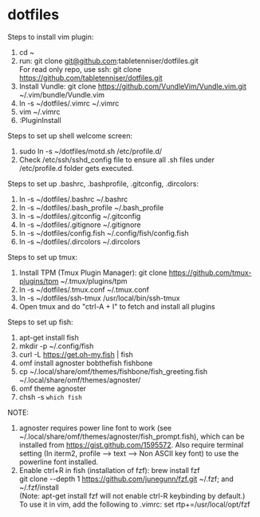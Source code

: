 # dotfiles
Steps to install vim plugin:  
1. cd ~  
2. run: git clone git@github.com:tabletenniser/dotfiles.git  
For read only repo, use ssh: git clone https://github.com/tabletenniser/dotfiles.git  
3. Install Vundle: git clone https://github.com/VundleVim/Vundle.vim.git ~/.vim/bundle/Vundle.vim  
4. ln -s ~/dotfiles/.vimrc ~/.vimrc  
5. vim ~/.vimrc  
6. :PluginInstall  

Steps to set up shell welcome screen:  
1. sudo ln -s ~/dotfiles/motd.sh /etc/profile.d/
2. Check /etc/ssh/sshd_config file to ensure all .sh files under /etc/profile.d folder gets executed.

Steps to set up .bashrc, .bashprofile, .gitconfig, .dircolors:
1. ln -s ~/dotfiles/.bashrc ~/.bashrc  
2. ln -s ~/dotfiles/.bash_profile ~/.bash_profile  
3. ln -s ~/dotfiles/.gitconfig ~/.gitconfig  
4. ln -s ~/dotfiles/.gitignore ~/.gitignore  
5. ln -s ~/dotfiles/config.fish ~/.config/fish/config.fish  
6. ln -s ~/dotfiles/.dircolors ~/.dircolors  

Steps to set up tmux:  
1. Install TPM (Tmux Plugin Manager): git clone https://github.com/tmux-plugins/tpm ~/.tmux/plugins/tpm  
2. ln -s ~/dotfiles/.tmux.conf ~/.tmux.conf  
3. ln -s ~/dotfiles/ssh-tmux /usr/local/bin/ssh-tmux  
4. Open tmux and do "ctrl-A + I" to fetch and install all plugins  

Steps to set up fish:  
1. apt-get install fish  
2. mkdir -p ~/.config/fish  
3. curl -L https://get.oh-my.fish | fish  
4. omf install agnoster bobthefish fishbone  
5. cp ~/.local/share/omf/themes/fishbone/fish_greeting.fish ~/.local/share/omf/themes/agnoster/  
6. omf theme agnoster  
7. chsh -s `which fish`  

NOTE:  
1. agnoster requires power line font to work (see ~/.local/share/omf/themes/agnoster/fish_prompt.fish), which can be installed from https://gist.github.com/1595572. Also require terminal setting (In iterm2, profile --> text --> Non ASCII key font) to use the powerline font installed.  
2. Enable ctrl+R in fish (installation of fzf): brew install fzf  
git clone --depth 1 https://github.com/junegunn/fzf.git ~/.fzf; and ~/.fzf/install  
(Note: apt-get install fzf will not enable ctrl-R keybinding by default.)  
To use it in vim, add the following to .vimrc: set rtp+=/usr/local/opt/fzf  
